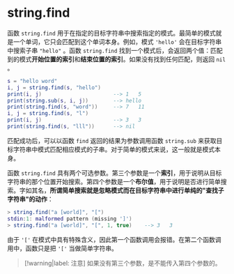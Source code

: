 # string.find

函数 `string.find` 用于在指定的目标字符串中搜索指定的模式。最简单的模式就是一个单词，它只会匹配到这个单词本身。例如，模式 `'hello'` 会在目标字符串中搜索子串 `"hello"` 。函数 `string.find` 找到一个模式后，会返回两个值：匹配到的模式**开始位置的索引**和**结束位置的索引**。如果没有找到任何匹配，则返回 `nil` 。

```lua
s = "hello word"
i, j = string.find(s, "hello")
print(i, j)                       --> 1   5
print(string.sub(s, i, j))        --> hello
print(string.find(s, "word"))     --> 7   11
i, j = string.find(s, "l")
print(i, j)                       --> 3   3
print(string.find(s, "lll"))      --> nil
```

匹配成功后，可以以函数 `find` 返回的结果为参数调用函数 `string.sub` 来获取目标字符串中模式匹配相应模式的子串。对于简单的模式来说，这一般就是模式本身。

函数 `string.find` 具有两个可选参数。第三个参数是一个**索引**，用于说明从目标字符串的那个位置开始搜索。第四个参数是一个**布尔值**，用于说明是否进行简单搜索。字如其名，**所谓简单搜索就是忽略模式而在目标字符串中进行单纯的"查找子字符串"的动作**：

```lua
> string.find("a [world]", "[")
stdin:1: malformed pattern (missing ']')
> string.find("a [world]", "[", 1, true)    --> 3   3
```

由于 `'['` 在模式中具有特殊含义，因此第一个函数调用会报错。在第二个函数调用中，函数只是把 `'['` 当做简单字符串。

> [!warning|label: 注意]
> 如果没有第三个参数，是不能传入第四个参数的。
